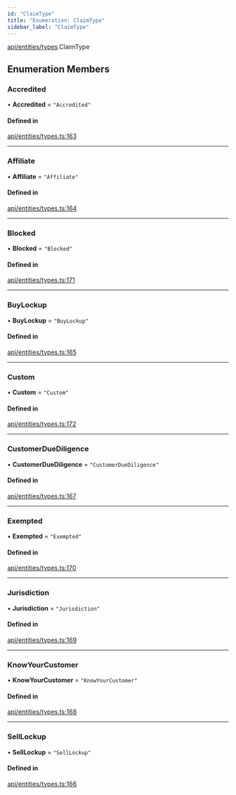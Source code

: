 ```yaml
---
id: "ClaimType"
title: "Enumeration: ClaimType"
sidebar_label: "ClaimType"
---
```


[api/entities/types](../../../../../modules/API/Entities/Types/Types.md).ClaimType

## Enumeration Members

### Accredited

• **Accredited** = ``"Accredited"``

#### Defined in

[api/entities/types.ts:163](https://github.com/PolymeshAssociation/polymesh-sdk/blob/8a9e72221/src/api/entities/types.ts#L163)

___

### Affiliate

• **Affiliate** = ``"Affiliate"``

#### Defined in

[api/entities/types.ts:164](https://github.com/PolymeshAssociation/polymesh-sdk/blob/8a9e72221/src/api/entities/types.ts#L164)

___

### Blocked

• **Blocked** = ``"Blocked"``

#### Defined in

[api/entities/types.ts:171](https://github.com/PolymeshAssociation/polymesh-sdk/blob/8a9e72221/src/api/entities/types.ts#L171)

___

### BuyLockup

• **BuyLockup** = ``"BuyLockup"``

#### Defined in

[api/entities/types.ts:165](https://github.com/PolymeshAssociation/polymesh-sdk/blob/8a9e72221/src/api/entities/types.ts#L165)

___

### Custom

• **Custom** = ``"Custom"``

#### Defined in

[api/entities/types.ts:172](https://github.com/PolymeshAssociation/polymesh-sdk/blob/8a9e72221/src/api/entities/types.ts#L172)

___

### CustomerDueDiligence

• **CustomerDueDiligence** = ``"CustomerDueDiligence"``

#### Defined in

[api/entities/types.ts:167](https://github.com/PolymeshAssociation/polymesh-sdk/blob/8a9e72221/src/api/entities/types.ts#L167)

___

### Exempted

• **Exempted** = ``"Exempted"``

#### Defined in

[api/entities/types.ts:170](https://github.com/PolymeshAssociation/polymesh-sdk/blob/8a9e72221/src/api/entities/types.ts#L170)

___

### Jurisdiction

• **Jurisdiction** = ``"Jurisdiction"``

#### Defined in

[api/entities/types.ts:169](https://github.com/PolymeshAssociation/polymesh-sdk/blob/8a9e72221/src/api/entities/types.ts#L169)

___

### KnowYourCustomer

• **KnowYourCustomer** = ``"KnowYourCustomer"``

#### Defined in

[api/entities/types.ts:168](https://github.com/PolymeshAssociation/polymesh-sdk/blob/8a9e72221/src/api/entities/types.ts#L168)

___

### SellLockup

• **SellLockup** = ``"SellLockup"``

#### Defined in

[api/entities/types.ts:166](https://github.com/PolymeshAssociation/polymesh-sdk/blob/8a9e72221/src/api/entities/types.ts#L166)
